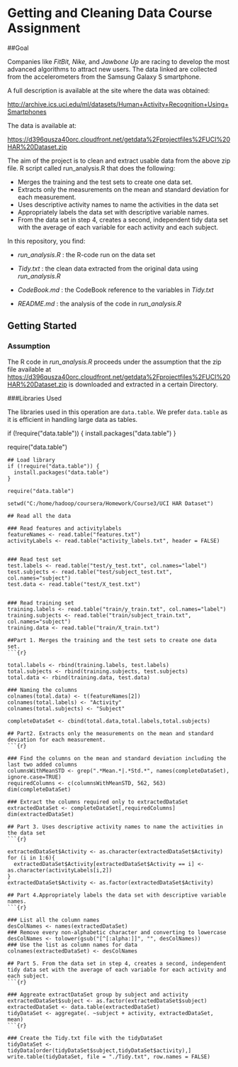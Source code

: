 # Getting and Cleaning Data Course Assignment

##Goal

Companies like *FitBit, Nike,* and *Jawbone Up* are racing to develop the most advanced algorithms to attract new users. The data linked are collected from the accelerometers from the Samsung Galaxy S smartphone. 

A full description is available at the site where the data was obtained:  

<http://archive.ics.uci.edu/ml/datasets/Human+Activity+Recognition+Using+Smartphones>

The data is available at:

<https://d396qusza40orc.cloudfront.net/getdata%2Fprojectfiles%2FUCI%20HAR%20Dataset.zip>

The aim of the project is to clean and extract usable data from the above zip file. R script called run_analysis.R that does the following:
- Merges the training and the test sets to create one data set.
- Extracts only the measurements on the mean and standard deviation for each measurement. 
- Uses descriptive activity names to name the activities in the data set
- Appropriately labels the data set with descriptive variable names. 
- From the data set in step 4, creates a second, independent tidy data set with the average of each variable for each activity and each subject.

In this repository, you find:

- *run_analysis.R* : the R-code run on the data set

- *Tidy.txt* : the clean data extracted from the original data using *run_analysis.R*

- *CodeBook.md* : the CodeBook reference to the variables in *Tidy.txt*

- *README.md* : the analysis of the code in *run_analysis.R*


## Getting Started

### Assumption
The R code in *run_analysis.R* proceeds under the assumption that the zip file available at <https://d396qusza40orc.cloudfront.net/getdata%2Fprojectfiles%2FUCI%20HAR%20Dataset.zip> is downloaded and extracted in a certain Directory.

###Libraries Used

The libraries used in this operation are `data.table`. We prefer `data.table` as it is efficient in handling large data as tables. 

if (!require("data.table")) {
  install.packages("data.table")
}

require("data.table")
```
## Load library
if (!require("data.table")) {
  install.packages("data.table")
}

require("data.table")

setwd("C:/home/hadoop/coursera/Homework/Course3/UCI HAR Dataset")

## Read all the data

### Read features and activitylabels
featureNames <- read.table("features.txt")
activityLabels <- read.table("activity_labels.txt", header = FALSE)


### Read test set
test.labels <- read.table("test/y_test.txt", col.names="label")
test.subjects <- read.table("test/subject_test.txt", col.names="subject")
test.data <- read.table("test/X_test.txt")


### Read training set
training.labels <- read.table("train/y_train.txt", col.names="label")
training.subjects <- read.table("train/subject_train.txt", col.names="subject")
training.data <- read.table("train/X_train.txt")

##Part 1. Merges the training and the test sets to create one data set.
```{r}

total.labels <- rbind(training.labels, test.labels)
total.subjects <- rbind(training.subjects, test.subjects)
total.data <- rbind(training.data, test.data)

### Naming the columns
colnames(total.data) <- t(featureNames[2])
colnames(total.labels) <- "Activity"
colnames(total.subjects) <- "Subject"

completeDataSet <- cbind(total.data,total.labels,total.subjects)

## Part2. Extracts only the measurements on the mean and standard deviation for each measurement.
```{r}

### Find the columns on the mean and standard deviation including the last two added columns
columnsWithMeanSTD <- grep(".*Mean.*|.*Std.*", names(completeDataSet), ignore.case=TRUE)
requiredColumns <- c(columnsWithMeanSTD, 562, 563)
dim(completeDataSet)

### Extract the columns required only to extractedDataSet
extractedDataSet <- completeDataSet[,requiredColumns]
dim(extractedDataSet)

## Part 3. Uses descriptive activity names to name the activities in the data set
```{r}

extractedDataSet$Activity <- as.character(extractedDataSet$Activity)
for (i in 1:6){
  extractedDataSet$Activity[extractedDataSet$Activity == i] <- as.character(activityLabels[i,2])
}
extractedDataSet$Activity <- as.factor(extractedDataSet$Activity)

## Part 4.Appropriately labels the data set with descriptive variable names.
```{r}

### List all the column names
desColNames <- names(extractedDataSet)
### Remove every non-alphabetic character and converting to lowercase
desColNames <- tolower(gsub("[^[:alpha:]]", "", desColNames))
### Use the list as column names for data
colnames(extractedDataSet) <- desColNames

## Part 5. From the data set in step 4, creates a second, independent tidy data set with the average of each variable for each activity and each subject.
```{r}

### Aggreate extractDataSet group by subject and activity
extractedDataSet$subject <- as.factor(extractedDataSet$subject)
extractedDataSet <- data.table(extractedDataSet)
tidyDataSet <- aggregate(. ~subject + activity, extractedDataSet, mean)
```{r}

### Create the Tidy.txt file with the tidyDataSet
tidyDataSet <- tidyData[order(tidyDataSet$subject,tidyDataSet$activity),]
write.table(tidyDataSet, file = "./Tidy.txt", row.names = FALSE)
```